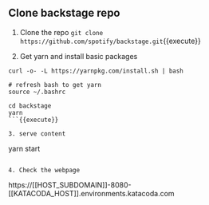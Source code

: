 ## Clone backstage repo

1. Clone the repo
`git clone https://github.com/spotify/backstage.git`{{execute}}

2. Get yarn and install basic packages
```
curl -o- -L https://yarnpkg.com/install.sh | bash

# refresh bash to get yarn
source ~/.bashrc 

cd backstage
yarn
```{{execute}}

3. serve content
```
yarn start
```{{execute}}

4. Check the webpage
```
https://[[HOST_SUBDOMAIN]]-8080-[[KATACODA_HOST]].environments.katacoda.com
```
